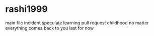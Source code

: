 # rashi1999 
main file
incident
speculate
learning pull request
childhood
no matter
everything comes back to you
last for now
